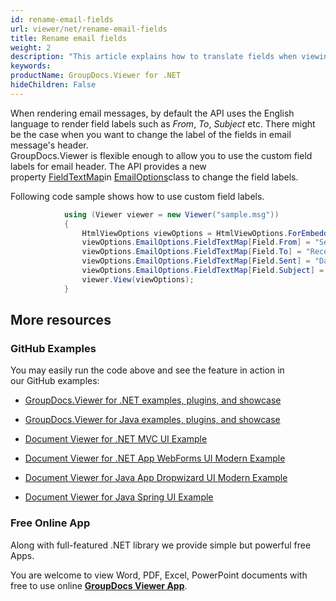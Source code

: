 ```yaml
---
id: rename-email-fields
url: viewer/net/rename-email-fields
title: Rename email fields
weight: 2
description: "This article explains how to translate fields when viewing E-Mail Messages with GroupDocs.Viewer within your .NET applications."
keywords: 
productName: GroupDocs.Viewer for .NET
hideChildren: False
---
```

When rendering email messages, by default the API uses the English language to render field labels such as *From*, *To*, *Subject* etc. There might be the case when you want to change the label of the fields in email message's header.  
GroupDocs.Viewer is flexible enough to allow you to use the custom field labels for email header. The API provides a new property [FieldTextMap](https://apireference.groupdocs.com/net/viewer/groupdocs.viewer.options/emailoptions/properties/fieldtextmap)in [EmailOptions](https://apireference.groupdocs.com/net/viewer/groupdocs.viewer.options/emailoptions)class to change the field labels.  
  
Following code sample shows how to use custom field labels.

```csharp
            using (Viewer viewer = new Viewer("sample.msg"))
            {
                HtmlViewOptions viewOptions = HtmlViewOptions.ForEmbeddedResources(pageFilePathFormat);
                viewOptions.EmailOptions.FieldTextMap[Field.From] = "Sender";
                viewOptions.EmailOptions.FieldTextMap[Field.To] = "Receiver";
                viewOptions.EmailOptions.FieldTextMap[Field.Sent] = "Date";
                viewOptions.EmailOptions.FieldTextMap[Field.Subject] = "Topic";
                viewer.View(viewOptions);
            }
```

## More resources

### GitHub Examples

You may easily run the code above and see the feature in action in our GitHub examples:

*   [GroupDocs.Viewer for .NET examples, plugins, and showcase](https://github.com/groupdocs-viewer/GroupDocs.Viewer-for-.NET)
    
*   [GroupDocs.Viewer for Java examples, plugins, and showcase](https://github.com/groupdocs-viewer/GroupDocs.Viewer-for-Java)
    
*   [Document Viewer for .NET MVC UI Example](https://github.com/groupdocs-viewer/GroupDocs.Viewer-for-.NET-MVC) 
    
*   [Document Viewer for .NET App WebForms UI Modern Example](https://github.com/groupdocs-viewer/GroupDocs.Viewer-for-.NET-WebForms)
    
*   [Document Viewer for Java App Dropwizard UI Modern Example](https://github.com/groupdocs-viewer/GroupDocs.Viewer-for-Java-Dropwizard)
    
*   [Document Viewer for Java Spring UI Example](https://github.com/groupdocs-viewer/GroupDocs.Viewer-for-Java-Spring)
    

### Free Online App

Along with full-featured .NET library we provide simple but powerful free Apps.

You are welcome to view Word, PDF, Excel, PowerPoint documents with free to use online **[GroupDocs Viewer App](https://products.groupdocs.app/viewer)**.
